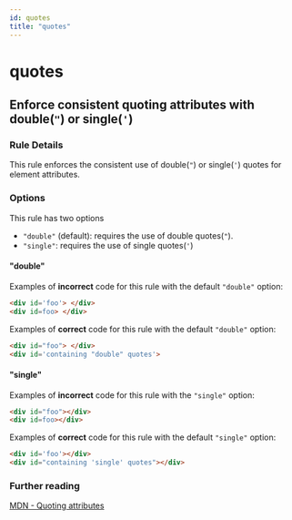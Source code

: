 ```yaml
---
id: quotes
title: "quotes"
---
```


# quotes

<!-- prettier-ignore-start -->
## Enforce consistent quoting attributes with double(`"`) or single(`'`)

### Rule Details

This rule enforces the consistent use of double(`"`) or single(`'`) quotes for element attributes.

### Options

This rule has two options

- `"double"` (default): requires the use of double quotes(`"`).
- `"single"`: requires the use of single quotes(`'`)

#### "double"

Examples of **incorrect** code for this rule with the default `"double"` option:


```html
<div id='foo'> </div>
<div id=foo> </div>
```

Examples of **correct** code for this rule with the default `"double"` option:

```html
<div id="foo"> </div>
<div id='containing "double" quotes'>
```

#### "single"

Examples of **incorrect** code for this rule with the `"single"` option:

```html
<div id="foo"></div>
<div id=foo></div>
```

Examples of **correct** code for this rule with the default `"single"` option:

```html
<div id='foo'></div>
<div id="containing 'single' quotes"></div>
```

### Further reading

[MDN - Quoting attributes](https://developer.mozilla.org/en-US/docs/MDN/Guidelines/Code_guidelines/HTML#Quoting_attributes)

<!-- prettier-ignore-end -->